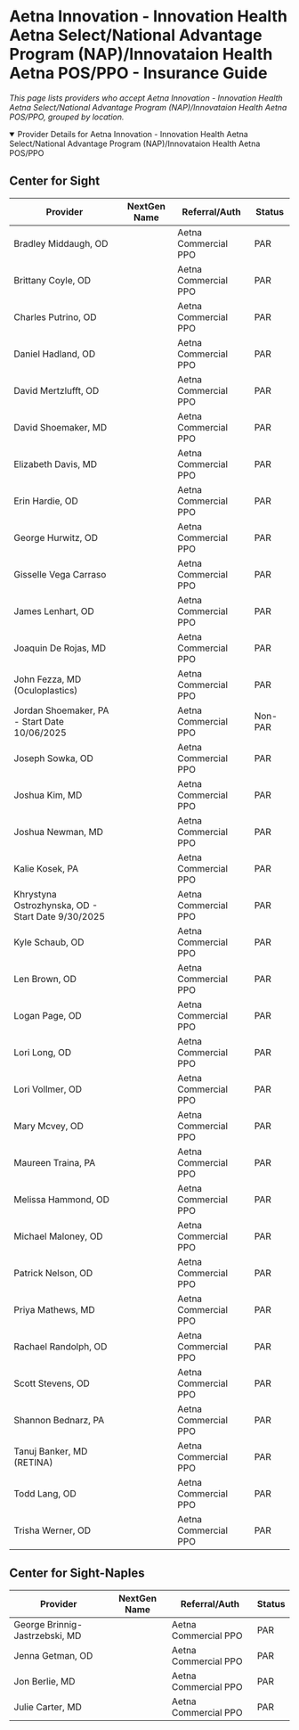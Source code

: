 # Aetna Innovation - Innovation Health Aetna Select/National Advantage Program (NAP)/Innovataion Health Aetna POS/PPO - Insurance Guide

*This page lists providers who accept Aetna Innovation - Innovation Health Aetna Select/National Advantage Program (NAP)/Innovataion Health Aetna POS/PPO, grouped by location.*

<details open><summary>Provider Details for Aetna Innovation - Innovation Health Aetna Select/National Advantage Program (NAP)/Innovataion Health Aetna POS/PPO</summary>

## Center for Sight

| Provider | NextGen Name | Referral/Auth | Status |
|----------|-------------|--------------|--------|
| Bradley Middaugh, OD |  | Aetna Commercial PPO | PAR |
| Brittany Coyle, OD |  | Aetna Commercial PPO | PAR |
| Charles Putrino, OD |  | Aetna Commercial PPO | PAR |
| Daniel Hadland, OD |  | Aetna Commercial PPO | PAR |
| David Mertzlufft, OD |  | Aetna Commercial PPO | PAR |
| David Shoemaker, MD |  | Aetna Commercial PPO | PAR |
| Elizabeth Davis, MD |  | Aetna Commercial PPO | PAR |
| Erin Hardie, OD |  | Aetna Commercial PPO | PAR |
| George Hurwitz, OD |  | Aetna Commercial PPO | PAR |
| Gisselle Vega Carraso |  | Aetna Commercial PPO | PAR |
| James Lenhart, OD |  | Aetna Commercial PPO | PAR |
| Joaquin De Rojas, MD |  | Aetna Commercial PPO | PAR |
| John Fezza, MD (Oculoplastics) |  | Aetna Commercial PPO | PAR |
| Jordan Shoemaker, PA - Start Date 10/06/2025 |  | Aetna Commercial PPO | Non-PAR |
| Joseph Sowka, OD |  | Aetna Commercial PPO | PAR |
| Joshua Kim, MD |  | Aetna Commercial PPO | PAR |
| Joshua Newman, MD |  | Aetna Commercial PPO | PAR |
| Kalie Kosek, PA |  | Aetna Commercial PPO | PAR |
| Khrystyna Ostrozhynska, OD - Start Date 9/30/2025 |  | Aetna Commercial PPO | PAR |
| Kyle Schaub, OD |  | Aetna Commercial PPO | PAR |
| Len Brown, OD |  | Aetna Commercial PPO | PAR |
| Logan Page, OD |  | Aetna Commercial PPO | PAR |
| Lori Long, OD |  | Aetna Commercial PPO | PAR |
| Lori Vollmer, OD |  | Aetna Commercial PPO | PAR |
| Mary Mcvey, OD |  | Aetna Commercial PPO | PAR |
| Maureen Traina, PA |  | Aetna Commercial PPO | PAR |
| Melissa Hammond, OD |  | Aetna Commercial PPO | PAR |
| Michael Maloney, OD |  | Aetna Commercial PPO | PAR |
| Patrick Nelson, OD |  | Aetna Commercial PPO | PAR |
| Priya Mathews, MD |  | Aetna Commercial PPO | PAR |
| Rachael Randolph, OD |  | Aetna Commercial PPO | PAR |
| Scott Stevens, OD |  | Aetna Commercial PPO | PAR |
| Shannon Bednarz, PA |  | Aetna Commercial PPO | PAR |
| Tanuj Banker, MD (RETINA) |  | Aetna Commercial PPO | PAR |
| Todd Lang, OD |  | Aetna Commercial PPO | PAR |
| Trisha Werner, OD |  | Aetna Commercial PPO | PAR |

## Center for Sight-Naples

| Provider | NextGen Name | Referral/Auth | Status |
|----------|-------------|--------------|--------|
| George Brinnig-Jastrzebski, MD |  | Aetna Commercial PPO | PAR |
| Jenna Getman, OD |  | Aetna Commercial PPO | PAR |
| Jon Berlie, MD |  | Aetna Commercial PPO | PAR |
| Julie Carter, MD |  | Aetna Commercial PPO | PAR |

</details>

